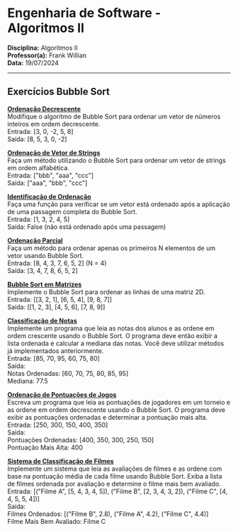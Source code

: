 # Engenharia de Software - Algoritmos II

**Disciplina:** Algoritmos II  
**Professor(a):** Frank Willian  
**Data:** 19/07/2024  

---
## Exercícios Bubble Sort

[**Ordenação Decrescente**](src/OrdenacaoDecrescente.java)<br>
Modifique o algoritmo de Bubble Sort para ordenar um vetor de números inteiros em ordem decrescente.<br>
Entrada: [3, 0, -2, 5, 8]<br>
Saída: [8, 5, 3, 0, -2]<br>

[**Ordenação de Vetor de Strings**](src/OrdenacaoVetor.java)<br>
Faça um método utilizando o Bubble Sort para ordenar um vetor de strings em ordem alfabética.<br>
Entrada: ["bbb", "aaa", "ccc"]<br>
Saída: ["aaa", "bbb", "ccc"]<br>

[**Identificação de Ordenação**](src/VerificarOrdem.java)<br>
Faça uma função para verificar se um vetor está ordenado após a aplicação de uma passagem completa do Bubble Sort.<br>
Entrada: [1, 3, 2, 4, 5]<br>
Saída: False (não está ordenado após uma passagem)<br>

[**Ordenação Parcial**](src/OrdenacaoParcial.java)<br>
Faça um método para ordenar apenas os primeiros N elementos de um vetor usando Bubble Sort.<br>
Entrada: [8, 4, 3, 7, 6, 5, 2] (N = 4)<br>
Saída: [3, 4, 7, 8, 6, 5, 2]<br>

[**Bubble Sort em Matrizes**](src/MatrizBubble.java)<br>
Implemente o Bubble Sort para ordenar as linhas de uma matriz 2D.<br>
Entrada: [[3, 2, 1], [6, 5, 4], [9, 8, 7]]<br>
Saída: [[1, 2, 3], [4, 5, 6], [7, 8, 9]]<br>

[**Classificação de Notas**](src/ClassificacaoNotas.java)<br>
Implemente um programa que leia as notas dos alunos e as ordene em ordem crescente usando o Bubble Sort. O programa deve então exibir a lista ordenada e calcular a mediana das notas. Você deve utilizar métodos já implementados anteriormente.<br>
Entrada: [85, 70, 95, 60, 75, 80]<br>
Saída:<br>
Notas Ordenadas: [60, 70, 75, 80, 85, 95]<br>
Mediana: 77.5<br>

[**Ordenação de Pontuações de Jogos**](src/PontuacaoJogadores.java)<br>
Escreva um programa que leia as pontuações de jogadores em um torneio e as ordene em ordem decrescente usando o Bubble Sort. O programa deve exibir as pontuações ordenadas e determinar a pontuação mais alta.<br>
Entrada: [250, 300, 150, 400, 350]<br>
Saída:<br>
Pontuações Ordenadas: [400, 350, 300, 250, 150]<br>
Pontuação Mais Alta: 400<br>

[**Sistema de Classificação de Filmes**](src/ClassificacaoFilmes.java)<br>
Implemente um sistema que leia as avaliações de filmes e as ordene com base na pontuação média de cada filme usando Bubble Sort. Exiba a lista de filmes ordenada por avaliação e determine o filme mais bem avaliado.<br>
Entrada: [("Filme A", [5, 4, 3, 4, 5]), ("Filme B", [2, 3, 4, 3, 2]), ("Filme C", [4, 4, 5, 5, 4])]<br>
Saída:<br>
Filmes Ordenados: [("Filme B", 2.8), ("Filme A", 4.2), ("Filme C", 4.4)]<br>
Filme Mais Bem Avaliado: Filme C<br>
